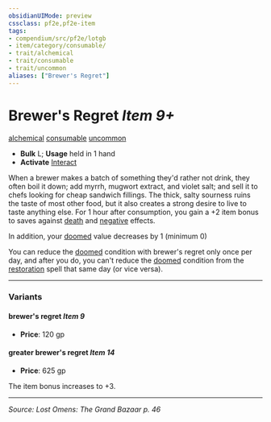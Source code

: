 ```yaml
---
obsidianUIMode: preview
cssclass: pf2e,pf2e-item
tags:
- compendium/src/pf2e/lotgb
- item/category/consumable/
- trait/alchemical
- trait/consumable
- trait/uncommon
aliases: ["Brewer's Regret"]
---
```

# Brewer's Regret *Item 9+*  
[alchemical](alchemical.md "Alchemical Item Trait")  [consumable](consumable.md "Consumable Item Trait")  [uncommon](uncommon.md "Uncommon Rarity Trait")  

- **Bulk** L; **Usage** held in 1 hand
- **Activate** [Interact](interact.md)

When a brewer makes a batch of something they'd rather not drink, they often boil it down; add myrrh, mugwort extract, and violet salt; and sell it to chefs looking for cheap sandwich fillings. The thick, salty sourness ruins the taste of most other food, but it also creates a strong desire to live to taste anything else. For 1 hour after consumption, you gain a +2 item bonus to saves against [death](death.md "Death Effect Trait") and [negative](negative.md "Negative Energy & Element Trait") effects.

In addition, your [doomed](conditions.md#Doomed) value decreases by 1 (minimum 0)

You can reduce the [doomed](conditions.md#Doomed) condition with brewer's regret only once per day, and after you do, you can't reduce the [doomed](conditions.md#Doomed) condition from the [restoration](restoration.md) spell that same day (or vice versa).

---

### Variants

#### brewer's regret *Item 9*

- **Price**: 120 gp

#### greater brewer's regret *Item 14*

- **Price**: 625 gp

The item bonus increases to +3.

---
*Source: Lost Omens: The Grand Bazaar p. 46*